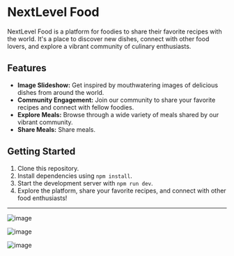 # NextLevel Food

NextLevel Food is a platform for foodies to share their favorite recipes with the world. It's a place to discover new dishes, connect with other food lovers, and explore a vibrant community of culinary enthusiasts.

## Features

- **Image Slideshow:** Get inspired by mouthwatering images of delicious dishes from around the world.
- **Community Engagement:** Join our community to share your favorite recipes and connect with fellow foodies.
- **Explore Meals:** Browse through a wide variety of meals shared by our vibrant community.
- **Share Meals:** Share meals.

## Getting Started

1. Clone this repository.
2. Install dependencies using `npm install`.
3. Start the development server with `npm run dev`.
4. Explore the platform, share your favorite recipes, and connect with other food enthusiasts!

---


![image](https://github.com/akifalbayrak/thefoodiesapp/assets/142679378/d8697966-dfed-4861-b2fd-3c6c501ee930)

![image](https://github.com/akifalbayrak/thefoodiesapp/assets/142679378/fe926aa0-8aa0-4f96-b6bb-5d001f3108e5)


![image](https://github.com/akifalbayrak/thefoodiesapp/assets/142679378/3e62c5c4-7bee-4316-8b34-f5a4006e2aff)
